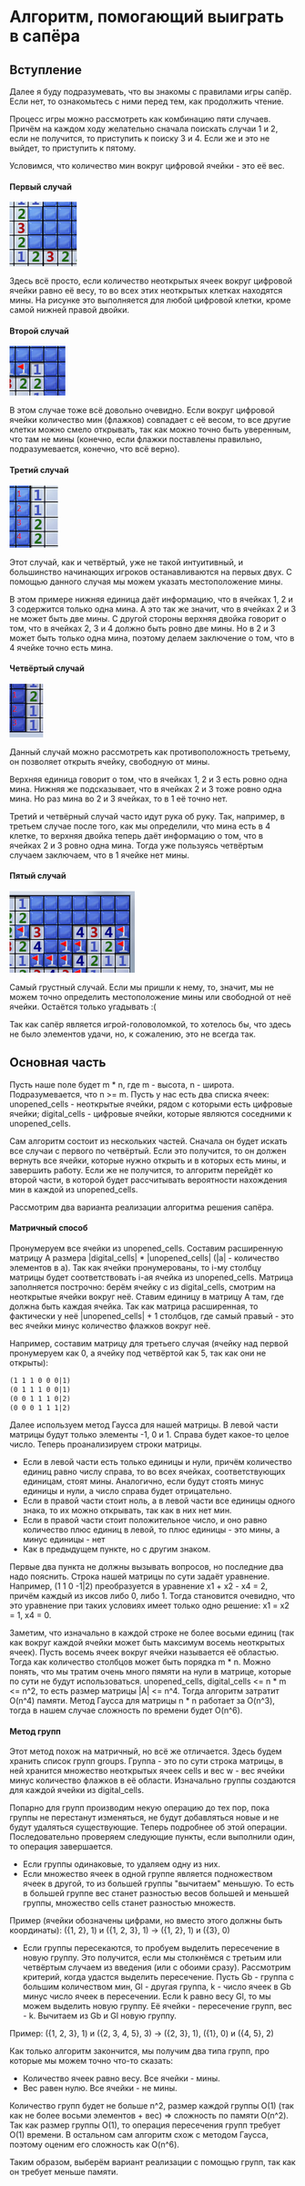 # Алгоритм, помогающий выиграть в сапёра
## Вступление
Далее я буду подразумевать, что вы знакомы с правилами игры сапёр. Если нет, то ознакомьтесь с ними перед тем, как продолжить чтение.

Процесс игры можно рассмотреть как комбинацию пяти случаев. Причём на каждом ходу желательно сначала поискать случаи 1 и 2, если не получится, то приступить
к поиску 3 и 4. Если же и это не выйдет, то приступить к пятому. 

Условимся, что количество мин вокруг цифровой ячейки - это её вес.
#### Первый случай
![first_case](docs/assets/1.png)

Здесь всё просто, если количество неоткрытых ячеек вокруг цифровой ячейки равно её весу, то во всех этих неоткрытых клетках находятся мины.
На рисунке это выполняется для любой цифровой клетки, кроме самой нижней правой двойки.
#### Второй случай
![second_case](docs/assets/2.png)

В этом случае тоже всё довольно очевидно. Если вокруг цифровой ячейки количество мин (флажков) совпадает с её весом, то все другие клетки можно смело открывать, 
так как можно точно быть уверенным, что там не мины (конечно, если флажки поставлены правильно, подразумевается, конечно, что всё верно).

#### Третий случай
![third_case](docs/assets/3.png)

Этот случай, как и четвёртый, уже не такой интуитивный, и большинство начинающих игроков останавливаются на первых двух. 
С помощью данного случая мы можем указать местоположение мины.

В этом примере нижняя единица даёт информацию, что в ячейках 1, 2 и 3 содержится только одна мина. А это так же значит, что в ячейках 2 и 3 не может быть
две мины. С другой стороны верхняя двойка говорит о том, что в ячейках 2, 3 и 4 должно быть ровно две мины. Но в 2 и 3 может быть только одна мина, 
поэтому делаем заключение о том, что в 4 ячейке точно есть мина. 
#### Четвёртый случай
![fourth_case](docs/assets/4.png)

Данный случай можно рассмотреть как противоположность третьему, он позволяет открыть ячейку, свободную от мины.

Верхняя единица говорит о том, что в ячейках 1, 2 и 3 есть ровно одна мина. Нижняя же подсказывает, что в ячейках 2 и 3 тоже ровно одна мина.
Но раз мина во 2 и 3 ячейках, то в 1 её точно нет.

Третий и четвёрный случай часто идут рука об руку. Так, например, в третьем случае после того, как мы определили, что мина есть в 4 клетке, то верхняя двойка
теперь даёт информацию о том, что в ячейках 2 и 3 ровно одна мина. Тогда уже пользуясь четвёртым случаем заключаем, что в 1 ячейке нет мины.

#### Пятый случай
![fifth_case](docs/assets/5.png)
 
Самый грустный случай. Если мы пришли к нему, то, значит, мы не можем точно определить местоположение мины или свободной от неё ячейки. Остаётся только угадывать :(

Так как сапёр является игрой-головоломкой, то хотелось бы, что здесь не было элементов удачи, но, к сожалению, это не всегда так.

## Основная часть
Пусть наше поле будет m * n, где m - высота, n - широта. Подразумевается, что n >= m. Пусть у нас есть два списка ячеек: 
unopened_cells - неоткрытые ячейки, рядом с которыми есть цифровые ячейки; digital_cells - цифровые ячейки, которые являются 
соседними к unopened_cells. 

Сам алгоритм состоит из нескольких частей. Сначала он будет искать все случаи с первого по четвёртый. Если это получится, то он
должен вернуть все ячейки, которые нужно открыть и в которых есть мины, и завершить работу. Если же не получится, то алгоритм перейдёт ко второй части,
в которой будет рассчитывать вероятности нахождения мин в каждой из unopened_cells.

Рассмотрим два варианта реализации алгоритма решения сапёра. 
#### Матричный способ
Пронумеруем все ячейки из unopened_cells.
Составим расширенную матрицу A размера |digital_cells| * |unopened_cells| (|a| - количество элементов в a). Так как ячейки пронумерованы, то
i-му столбцу матрицы будет соответствовать i-ая ячейка из unopened_cells.
Матрица заполняется построчно: берём ячейку c из digital_cells, смотрим на неоткрытые ячейки вокруг неё. Ставим единицу в матрицу A там, где должна быть каждая ячейка.
Так как матрица расширенная, то фактически у неё |unopened_cells| + 1 столбцов, где самый правый - это вес ячейки минус количество флажков вокруг неё.

Например, составим матрицу для третьего случая (ячейку над первой пронумеруем как 0, а ячейку под четвёртой как 5, так как они не открыты):
```
(1 1 1 0 0 0|1)
(0 1 1 1 0 0|1)
(0 0 1 1 1 0|2)
(0 0 0 1 1 1|2)
```
Далее используем метод Гаусса для нашей матрицы. В левой части матрицы будут только элементы -1, 0 и 1. Справа будет какое-то целое число.
Теперь проанализируем строки матрицы. 
+ Если в левой части есть только единицы и нули, причём количество единиц равно числу справа, то во всех ячейках, соответствующих единицам, стоят мины. 
Аналогично, если будут стоять минус единицы и нули, а число справа будет отрицательно.
+ Если в правой части стоит ноль, а в левой части все единицы одного знака, то их можно открывать, так как в них нет мин.
+ Если в правой части стоит положительное число, и оно равно количество плюс единиц в левой, то плюс единицы - это мины, а минус единицы - нет
+ Как в предыдущем пункте, но с другим знаком.

Первые два пункта не должны вызывать вопросов, но последние два надо пояснить. Строка нашей матрицы по сути задаёт уравнение. Например, 
(1 1 0 -1|2) преобразуется в уравнение x1 + x2 - x4 = 2, причём каждый из иксов либо 0, либо 1. Тогда становится очевидно, что это уравнение
при таких условиях имеет только одно решение: x1 = x2 = 1, x4 = 0.

Заметим, что изначально в каждой строке не более восьми единиц (так как вокруг каждой ячейки может быть максимум восемь неоткрытых ячеек).
Пусть восемь ячеек вокруг ячейки называется её областью. Тогда как количество столбцов может быть порядка m * n. Можно понять, 
что мы тратим очень много пямяти на нули в матрице, которые по сути не будут использоваться.
unopened_cells, digital_cells <= n * m <= n^2, то есть размер матрицы |A| <= n^4. Тогда алгоритм затратит O(n^4) памяти. 
Метод Гаусса для матрицы n * n работает за O(n^3), тогда в нашем случае сложность по времени будет O(n^6).

#### Метод групп
Этот метод похож на матричный, но всё же отличается. Здесь будем хранить список групп groups. Группа - это по сути строка матрицы,
в ней хранится множество неоткрытых ячеек cells и вес w - вес ячейки минус количество флажков в её области. Изначально группы создаются для
каждой ячейки из digital_cells.

Попарно для групп производим некую операцию до тех пор, пока группы не перестанут изменяться, не будут добавляться новые и не будут удаляться существующие.
Теперь подробнее об этой операции. Последовательно проверяем следующие пункты, если выполнили один, то операция завершается.
+ Если группы одинаковые, то удаляем одну из них.
+ Если множество ячеек в одной группе является подножеством ячеек в другой, то из большей группы "вычитаем" меньшую. То есть в большей
группе вес станет разностью весов большей и меньшей группы, множество cells станет разностью множеств.

Пример (ячейки обозначены цифрами, но вместо этого должны быть координаты): ({1, 2}, 1) и ({1, 2, 3}, 1) -> ({1, 2}, 1) и ({3}, 0)
+ Если группы пересекаются, то пробуем выделить пересечение в новую группу. Это получится, если мы столкнёмся с третьим или 
четвёртым случаем из введения (или с обоими сразу). Рассмотрим критерий, когда удастся выделить пересечение. Пусть Gb - группа с большим
количеством мин, Gl - другая группа, k - число ячеек в Gb минус число ячеек в пересечении. Если k равно весу Gl, то мы можем выделить новую
группу. Её ячейки - пересечение групп, вес - k. Вычитаем из Gb и Gl новую группу.

Пример: ({1, 2, 3}, 1) и ({2, 3, 4, 5}, 3) -> ({2, 3}, 1), ({1}, 0) и ({4, 5}, 2)


Как только алгоритм закончится, мы получим два типа групп, про которые мы можем точно что-то сказать:
+ Количество ячеек равно весу. Все ячейки - мины.
+ Вес равен нулю. Все ячейки - не мины.


Количество групп будет не больше n^2, размер каждой группы O(1) (так как не более восьми элементов + вес) => сложность по памяти O(n^2).
Так как размер группы O(1), то операция пересечения групп требует O(1) времени. В остальном сам алгоритм схож с методом Гаусса, 
поэтому оценим его сложность как O(n^6).

Таким образом, выберём вариант реализации с помощью групп, так как он требует меньше памяти.